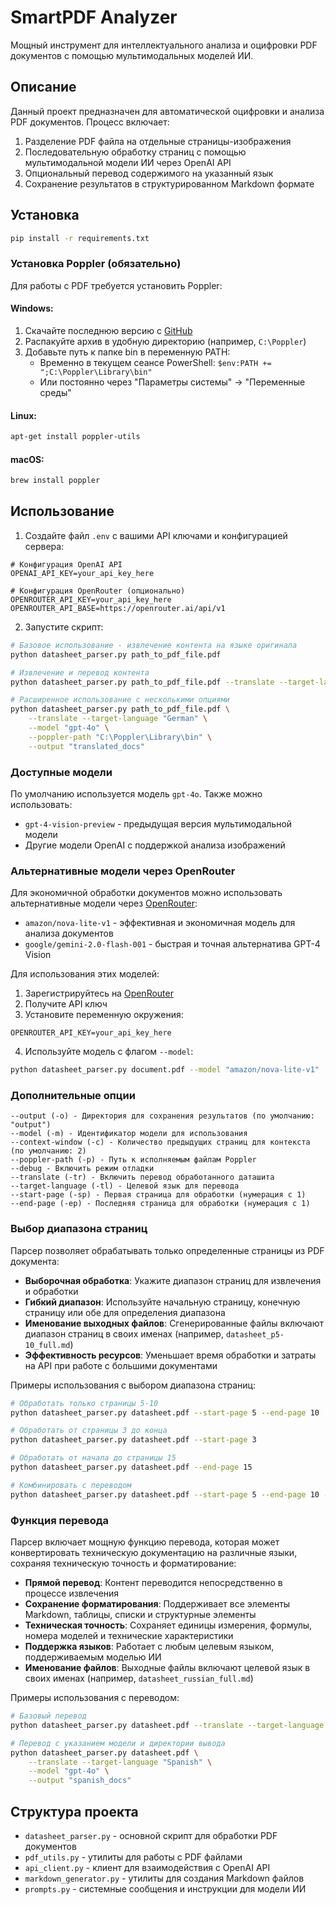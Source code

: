 # SmartPDF Analyzer

Мощный инструмент для интеллектуального анализа и оцифровки PDF документов с помощью мультимодальных моделей ИИ.

## Описание

Данный проект предназначен для автоматической оцифровки и анализа PDF документов. Процесс включает:
1. Разделение PDF файла на отдельные страницы-изображения
2. Последовательную обработку страниц с помощью мультимодальной модели ИИ через OpenAI API
3. Опциональный перевод содержимого на указанный язык
4. Сохранение результатов в структурированном Markdown формате

## Установка

```bash
pip install -r requirements.txt
```

### Установка Poppler (обязательно)

Для работы с PDF требуется установить Poppler:

#### Windows:
1. Скачайте последнюю версию с [GitHub](https://github.com/oschwartz10612/poppler-windows/releases/)
2. Распакуйте архив в удобную директорию (например, `C:\Poppler`)
3. Добавьте путь к папке bin в переменную PATH:
   - Временно в текущем сеансе PowerShell: `$env:PATH += ";C:\Poppler\Library\bin"`
   - Или постоянно через "Параметры системы" → "Переменные среды"

#### Linux:
```bash
apt-get install poppler-utils
```

#### macOS:
```bash
brew install poppler
```

## Использование

1. Создайте файл `.env` с вашими API ключами и конфигурацией сервера:
```
# Конфигурация OpenAI API
OPENAI_API_KEY=your_api_key_here

# Конфигурация OpenRouter (опционально)
OPENROUTER_API_KEY=your_api_key_here
OPENROUTER_API_BASE=https://openrouter.ai/api/v1
```

2. Запустите скрипт:
```bash
# Базовое использование - извлечение контента на языке оригинала
python datasheet_parser.py path_to_pdf_file.pdf

# Извлечение и перевод контента
python datasheet_parser.py path_to_pdf_file.pdf --translate --target-language "Russian"

# Расширенное использование с несколькими опциями
python datasheet_parser.py path_to_pdf_file.pdf \
    --translate --target-language "German" \
    --model "gpt-4o" \
    --poppler-path "C:\Poppler\Library\bin" \
    --output "translated_docs"
```

### Доступные модели

По умолчанию используется модель `gpt-4o`. Также можно использовать:
- `gpt-4-vision-preview` - предыдущая версия мультимодальной модели
- Другие модели OpenAI с поддержкой анализа изображений

### Альтернативные модели через OpenRouter

Для экономичной обработки документов можно использовать альтернативные модели через [OpenRouter](https://openrouter.ai/):
- `amazon/nova-lite-v1` - эффективная и экономичная модель для анализа документов
- `google/gemini-2.0-flash-001` - быстрая и точная альтернатива GPT-4 Vision

Для использования этих моделей:
1. Зарегистрируйтесь на [OpenRouter](https://openrouter.ai/)
2. Получите API ключ
3. Установите переменную окружения:
```
OPENROUTER_API_KEY=your_api_key_here
```
4. Используйте модель с флагом `--model`:
```bash
python datasheet_parser.py document.pdf --model "amazon/nova-lite-v1"
```

### Дополнительные опции

```
--output (-o) - Директория для сохранения результатов (по умолчанию: "output")
--model (-m) - Идентификатор модели для использования
--context-window (-c) - Количество предыдущих страниц для контекста (по умолчанию: 2)
--poppler-path (-p) - Путь к исполняемым файлам Poppler
--debug - Включить режим отладки
--translate (-tr) - Включить перевод обработанного даташита
--target-language (-tl) - Целевой язык для перевода
--start-page (-sp) - Первая страница для обработки (нумерация с 1)
--end-page (-ep) - Последняя страница для обработки (нумерация с 1)
```

### Выбор диапазона страниц

Парсер позволяет обрабатывать только определенные страницы из PDF документа:

- **Выборочная обработка**: Укажите диапазон страниц для извлечения и обработки
- **Гибкий диапазон**: Используйте начальную страницу, конечную страницу или обе для определения диапазона
- **Именование выходных файлов**: Сгенерированные файлы включают диапазон страниц в своих именах (например, `datasheet_p5-10_full.md`)
- **Эффективность ресурсов**: Уменьшает время обработки и затраты на API при работе с большими документами

Примеры использования с выбором диапазона страниц:
```bash
# Обработать только страницы 5-10
python datasheet_parser.py datasheet.pdf --start-page 5 --end-page 10

# Обработать от страницы 3 до конца
python datasheet_parser.py datasheet.pdf --start-page 3

# Обработать от начала до страницы 15
python datasheet_parser.py datasheet.pdf --end-page 15

# Комбинировать с переводом
python datasheet_parser.py datasheet.pdf --start-page 5 --end-page 10 --translate --target-language "French"
```

### Функция перевода

Парсер включает мощную функцию перевода, которая может конвертировать техническую документацию на различные языки, сохраняя техническую точность и форматирование:

- **Прямой перевод**: Контент переводится непосредственно в процессе извлечения
- **Сохранение форматирования**: Поддерживает все элементы Markdown, таблицы, списки и структурные элементы
- **Техническая точность**: Сохраняет единицы измерения, формулы, номера моделей и технические характеристики
- **Поддержка языков**: Работает с любым целевым языком, поддерживаемым моделью ИИ
- **Именование файлов**: Выходные файлы включают целевой язык в своих именах (например, `datasheet_russian_full.md`)

Примеры использования с переводом:
```bash
# Базовый перевод
python datasheet_parser.py datasheet.pdf --translate --target-language "French"

# Перевод с указанием модели и директории вывода
python datasheet_parser.py datasheet.pdf \
    --translate --target-language "Spanish" \
    --model "gpt-4o" \
    --output "spanish_docs"
```

## Структура проекта

- `datasheet_parser.py` - основной скрипт для обработки PDF документов
- `pdf_utils.py` - утилиты для работы с PDF файлами
- `api_client.py` - клиент для взаимодействия с OpenAI API
- `markdown_generator.py` - утилиты для создания Markdown файлов
- `prompts.py` - системные сообщения и инструкции для модели ИИ